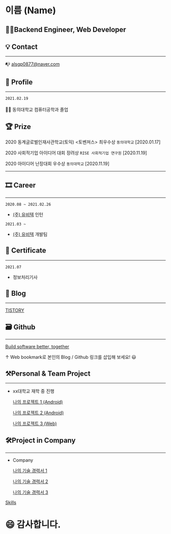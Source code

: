 # 이름 (Name)

## 👨‍💻Backend Engineer, Web Developer
## 💡 Contact
---
📭 alsgp0877@naver.com 

## 👦 Profile
---
```2021.02.19```<br>                             
👨‍🎓 동의대학교 컴퓨터공학과 졸업 

## 🏆 Prize

2020 동계글로벌인재사관학교(토익) <토벤져스> 최우수상 ```동의대학교``` [2020.01.17]

2020 사회적기업 아이디어 대회 장려상 ```RISE 사회적기업 연구원``` [2020.11.19]

2020 아이디어 난장대회 우수상 ```동의대학교``` [2020.11.19]

---

## 🎞 Career

---
```2020.08 ~ 2021.02.26```<br>
- [(주) 유비텍](http://www.ubitec.co.kr) 인턴

```2021.03 ~ ```<br>
- [(주) 유비텍](http://www.ubitec.co.kr) 개발팀

## 📑 Certificate
---
```2021.07```<br>
- 정보처리기사

## 📝 Blog

---

[TISTORY](https://ppowerppush.tistory.com/)

## 🗃 Github

---

[Build software better, together](https://github.com)

↑ Web bookmark로 본인의 Blog / Github 링크를 삽입해 보세요! 😃



## ⚒Personal & Team Project

---

- xx대학교 재학 중 진행

    [나의 프로젝트 1 (Android)](https://www.notion.so/1-Android-56135b4b2fbe4f18af958276f44d35b5)

    [나의 프로젝트 2 (Android)](https://www.notion.so/2-Android-3e71f07d588947f1ad4663ef06fa5511)

    [나의 프로젝트 3 (Web)](https://www.notion.so/3-Web-261b0adfc6e44c55b05e1bbbc2b03596)

## 🛠Project in Company

---

- Company

    [나의 기술 경력서 1](https://www.notion.so/1-d05ee96344794dfaa61ca0f6cb4b93bf)

    [나의 기술 경력서 2](https://www.notion.so/2-ef1234933f5943d9929e49c32947a9e5)

    [나의 기술 경력서 3](https://www.notion.so/3-0945680bcc7a42849a0a915f1c6b108f)

[Skills](https://www.notion.so/336753ff4e1947a5882083c33376e00e)

# 😄 감사합니다.
